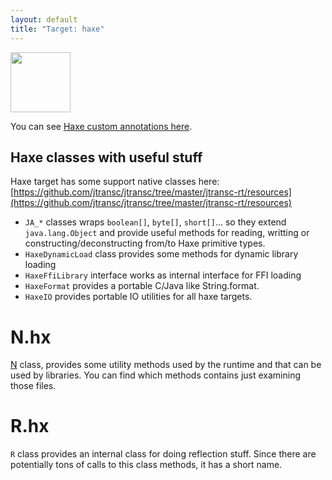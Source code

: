 ```yaml
---
layout: default
title: "Target: haxe"
---
```


<img src="/targets/haxe/haxe.png" width="auto" height="96" />

You can see [Haxe custom annotations here](/jtransc-rt-core/annotations).

## Haxe classes with useful stuff

Haxe target has some support native classes here: [https://github.com/jtransc/jtransc/tree/master/jtransc-rt/resources](https://github.com/jtransc/jtransc/tree/master/jtransc-rt/resources)

* `JA_*` classes wraps `boolean[]`, `byte[]`, `short[]`... so they extend `java.lang.Object` and provide useful methods for reading, writting or constructing/deconstructing from/to Haxe primitive types.
* `HaxeDynamicLoad` class provides some methods for dynamic library loading
* `HaxeFfiLibrary` interface works as internal interface for FFI loading
* `HaxeFormat` provides a portable C/Java like String.format.
* `HaxeIO` provides portable IO utilities for all haxe targets.

# N.hx

[N](https://github.com/jtransc/jtransc/blob/master/jtransc-rt/resources/N.hx) class, provides some utility methods used by the runtime and that can be used by libraries.
You can find which methods contains just examining those files.

# R.hx

`R` class provides an internal class for doing reflection stuff. Since there are potentially tons of calls to this class methods, it has a short name.
